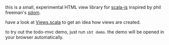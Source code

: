 this is a small, experimental HTML view library for [scala-js](https://www.scala-js.org/) inspired by phil freeman's [sdom](https://github.com/paf31/purescript-sdom).

have a look at [Views.scala](modules/example/src/main/scala/Views.scala) to get an idea how views are created.

to try out the todo-mvc demo, just run ```sbt demo```. the demo will be opened in your browser automatically.

